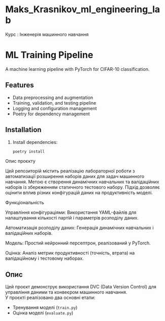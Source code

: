 # Maks_Krasnikov_ml_engineering_lab
Курс : Інженерія машинного навчання

# ML Training Pipeline
A machine learning pipeline with PyTorch for CIFAR-10 classification.

## Features
- Data preprocessing and augmentation
- Training, validation, and testing pipeline
- Logging and configuration management
- Poetry for dependency management

## Installation
1. Install dependencies:
   ```bash
   poetry install

Опис проєкту

Цей репозиторій містить реалізацію лабораторної роботи з автоматизації розширення наборів даних для задач машинного навчання. Метою є створення динамічних навчальних та валідаційних наборів із збереженням статичного тестового набору. Підхід дозволяє оцінити вплив різних конфігурацій даних на продуктивність моделі.

Функціональність

Управління конфігураціями: Використання YAML-файлів для налаштування кількості партій і параметрів розподілу даних.

Автоматизація розподілу даних: Генерація динамічних навчальних і валідаційних наборів.

Модель: Простий нейронний персептрон, реалізований у PyTorch.

Оцінка: Аналіз метрик продуктивності (точність, втрата) на валідаційному і тестовому наборах.

## Опис
Цей проєкт демонструє використання DVC (Data Version Control) для управління даними та конвеєром машинного навчання.  
У проєкті реалізовано два основні етапи:  
- Тренування моделі (`train.py`)  
- Оцінка моделі (`evaluate.py`)
